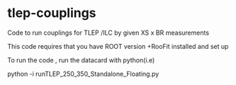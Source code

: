 tlep-couplings
==============

Code to run couplings for TLEP /ILC by given XS x BR measurements


This code requires that you have ROOT version +RooFit installed and set up

To run the code , run the datacard with python(i.e)

python -i runTLEP_250_350_Standalone_Floating.py

